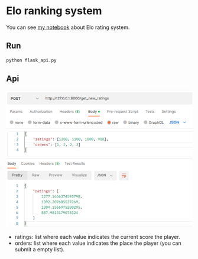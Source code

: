 # Elo ranking system

You can see [my notebook](https://daodam.notion.site/Elo-rating-system-f90306cbd83e4ab29c5b0d0319a3c791) about Elo rating system.

## Run

```bash
python flask_api.py
```

## Api

![imgae](img/api_ex.png)

- ratings: list where each value indicates the current score the player.
- orders: list where each value indicates the place the player (you can submit a empty list).